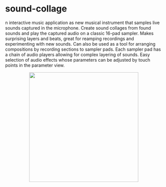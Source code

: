 # sound-collage
n interactive music application as new musical instrument that samples live sounds captured in the microphone. 
Create sound collages from found sounds and play the captured audio on a classic 16-pad sampler. Makes surprising layers and beats, great for reamping recordings and experimenting with new sounds. Can also be used as a tool for arranging compositions by recording sections to sampler pads. Each sampler pad has a chain of audio players allowing for complex layering of sounds. Easy selection of audio effects whose parameters can be adjusted by touch points in the parameter view. 
<p align="center">
   <img src="https://user-images.githubusercontent.com/15159970/26938312-ddb175b6-4c41-11e7-98e7-04c6ab33e8ca.gif"
width='350'/>
</p>





